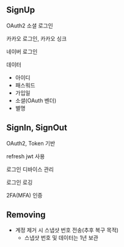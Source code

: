 ## SignUp

OAuth2 소셜 로그인

카카오 로그인, 카카오 싱크

네이버 로그인

데이터
* 아이디
* 패스워드
* 가입일
* 소셜(OAuth 벤더)
* 별명

## SignIn, SignOut

OAuth2, Token 기반

refresh jwt 사용

로그인 디바이스 관리

로그인 로깅

2FA(MFA) 인증

## Removing

* 계정 제거 시 스냅샷 번호 전송(추후 복구 목적)
    * 스냅샷 번호 및 데이터는 1년 보관





